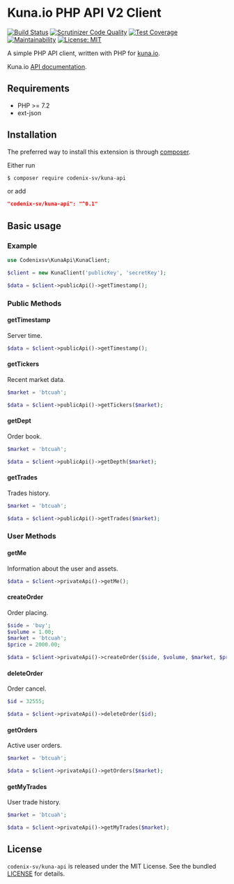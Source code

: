 # Kuna.io PHP API V2 Client

[![Build Status](https://travis-ci.org/codenix-sv/kuna-api.svg?branch=master)](https://travis-ci.org/codenix-sv/kuna-api)
[![Scrutinizer Code Quality](https://scrutinizer-ci.com/g/codenix-sv/kuna-api/badges/quality-score.png?b=master)](https://scrutinizer-ci.com/g/codenix-sv/kuna-api/?branch=master)
[![Test Coverage](https://api.codeclimate.com/v1/badges/061cf99228a9db6533d9/test_coverage)](https://codeclimate.com/github/codenix-sv/kuna-api/test_coverage)
[![Maintainability](https://api.codeclimate.com/v1/badges/061cf99228a9db6533d9/maintainability)](https://codeclimate.com/github/codenix-sv/kuna-api/maintainability)
[![License: MIT](https://img.shields.io/github/license/codenix-sv/kuna-api)](https://github.com/codenix-sv/kuna-api/blob/master/LICENSE)

A simple PHP API client, written with PHP for [kuna.io](https://kuna.io).

Kuna.io [API documentation](https://kuna.io/documents/api?lang=en).

## Requirements

* PHP >= 7.2
* ext-json

## Installation

The preferred way to install this extension is through [composer](http://getcomposer.org/download/).

Either run

```bash
$ composer require codenix-sv/kuna-api
```
or add

```json
"codenix-sv/kuna-api": "^0.1"
```
## Basic usage

### Example
```php
use Codenixsv\KunaApi\KunaClient;

$client = new KunaClient('publicKey', 'secretKey');

$data = $client->publicApi()->getTimestamp();
```

### Public Methods

#### getTimestamp

Server time.

```php
$data = $client->publicApi()->getTimestamp();
```

#### getTickers

Recent market data.

```php
$market = 'btcuah';

$data = $client->publicApi()->getTickers($market);
```

#### getDept

Order book.

```php
$market = 'btcuah';

$data = $client->publicApi()->getDepth($market);
```

#### getTrades

Trades history.

```php
$market = 'btcuah';

$data = $client->publicApi()->getTrades($market);
```

### User Methods

#### getMe

Information about the user and assets.

```php
$data = $client->privateApi()->getMe();
```

#### createOrder

Order placing.

```php
$side = 'buy';
$volume = 1.00;
$market = 'btcuah';
$price = 2000.00;

$data = $client->privateApi()->createOrder($side, $volume, $market, $price);
```

#### deleteOrder

Order cancel.

```php
$id = 32555;

$data = $client->privateApi()->deleteOrder($id);
```

#### getOrders

Active user orders.

```php
$market = 'btcuah';

$data = $client->privateApi()->getOrders($market);
```

#### getMyTrades

User trade history.

```php
$market = 'btcuah';

$data = $client->privateApi()->getMyTrades($market);
```

## License

`codenix-sv/kuna-api` is released under the MIT License. See the bundled [LICENSE](./LICENSE) for details.
